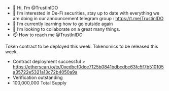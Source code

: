 - 👋 Hi, I’m @TrustInIDO
- 👀 I’m interested in De-Fi securities, stay up to date with everything we are doing in our announcement telegram group : https://t.me/TrustinIDO
- 🌱 I’m currently learning how to go outside again
- 💞️ I’m looking to collaborate on a great many things.
- 📫 How to reach me @TrustInIDO

Token contract to be deployed this week.
Tokenomics to be released this week.

* Contract deployment successful > https://etherscan.io/tx/0xedbcf0dce7125b0841bdbcdbc63fc5f7b510105a35722e5321a13c72b4050a9a
* Verification outstanding
* 100,000,000 Total Supply<!---
TrustInIDO/TrustInIDO is a ✨ special ✨ repository because its `README.md` (this file) appears on your GitHub profile.
You can click the Preview link to take a look at your changes.
--->
